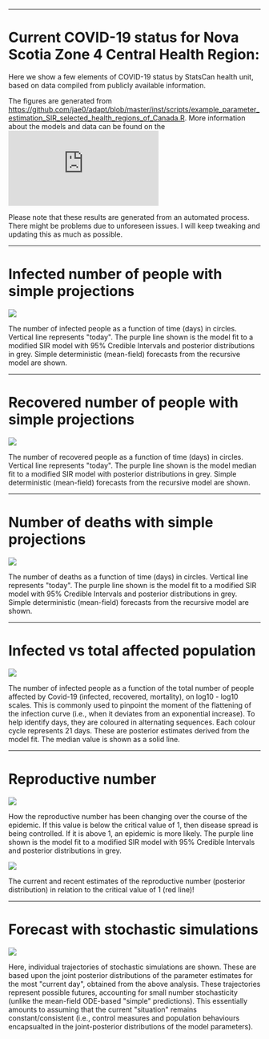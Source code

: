 
---

# Current COVID-19 status for Nova Scotia Zone 4 Central Health Region:

Here we show a few elements of COVID-19 status by StatsCan health unit, based on data compiled from publicly available information.

The figures are generated from https://github.com/jae0/adapt/blob/master/inst/scripts/example_parameter_estimation_SIR_selected_health_regions_of_Canada.R. More information about the models and data can be found on the ![main page](https://github.com/jae0/adapt/blob/master/README.md)

Please note that these results are generated from an automated process. There might be problems due to unforeseen issues. I will keep tweaking and updating this as much as possible.

---

# Infected number of people with simple projections

![](./fit_with_projections_infected.png)

The number of infected people as a function of time (days) in circles. Vertical line represents "today". The purple line shown is the model fit to a modified SIR model with 95% Credible Intervals and posterior distributions in grey. Simple deterministic (mean-field) forecasts from the recursive model are shown.

---

# Recovered number of people with simple projections

![](./fit_with_projections_recovered.png)

The number of recovered people as a function of time (days) in circles. Vertical line represents "today". The purple line shown is the model median fit to a modified SIR model with posterior distributions in grey. Simple deterministic (mean-field) forecasts from the recursive model are shown.

---

# Number of deaths with simple projections

![](./fit_with_projections_mortalities.png)

The number of deaths as a function of time (days) in circles. Vertical line represents "today". The purple line shown is the model fit to a modified SIR model with 95% Credible Intervals and posterior distributions in grey. Simple deterministic (mean-field) forecasts from the recursive model are shown.

---

# Infected vs total affected population

![](./infected_affected.png)

The number of infected people as a function of the total number of people affected by Covid-19 (infected, recovered, mortality), on log10 - log10 scales. This is commonly used to pinpoint the moment of the flattening of the infection curve (i.e., when it deviates from an exponential increase). To help identify days, they are coloured in alternating sequences. Each colour cycle represents 21 days. These are posterior estimates derived from the model fit. The median value is shown as a solid line.

---

# Reproductive number

![](./reproductive_number.png)

How the reproductive number has been changing over the course of the epidemic. If this value is below the critical value of 1, then disease spread is being controlled. If it is above 1, an epidemic is more likely. The purple line shown is the model fit to a modified SIR model with 95% Credible Intervals and posterior distributions in grey.

![](./reproductive_number_today.png)

The current and recent estimates of the reproductive number (posterior distribution) in relation to the critical value of 1 (red line)!

---
# Forecast with stochastic simulations

![](./fit_with_projections_and_stochastic_simulations.png)

Here, individual trajectories of stochastic simulations are shown. These are based upon the joint posterior distributions of the parameter estimates for the most "current day", obtained from the above analysis. These trajectories represent possible futures, accounting for small number stochasticity (unlike the mean-field ODE-based "simple" predictions). This essentially amounts to assuming that the current "situation" remains constant/consistent (i.e., control measures and population behaviours encapsualted in the joint-posterior distributions of the model parameters).

